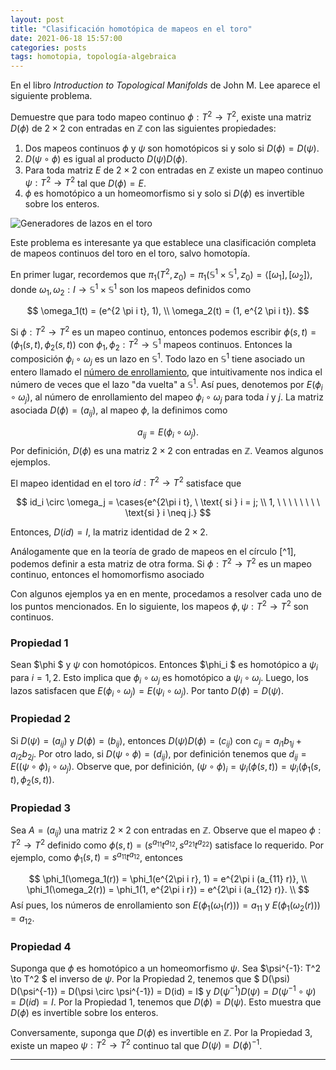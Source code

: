 ```yaml
---
layout: post
title: "Clasificación homotópica de mapeos en el toro"
date: 2021-06-18 15:57:00
categories: posts
tags: homotopia, topología-algebraica
---
```


En el libro *Introduction to Topological Manifolds* de John M. Lee aparece el siguiente problema.

Demuestre que para todo mapeo continuo $\phi: T^2 \to T^2$, existe una matriz $D(\phi)$ de $2 \times 2$ con entradas en $\mathbb Z$ con las siguientes propiedades:

1. Dos mapeos continuos $\phi$ y $\psi$ son homotópicos si y solo si $D(\phi) = D(\psi)$.
2. $D(\psi \circ \phi)$ es igual al producto $D(\psi) D(\phi)$.
3. Para toda matriz $E$ de $2 \times 2$ con entradas en $\mathbb Z$ existe un mapeo continuo $\psi: T^2 \to T^2$ tal que $D(\phi) = E$.
4. $\phi$ es homotópico a un homeomorfismo si y solo si $D(\phi)$ es invertible sobre los enteros.

![](https://upload.wikimedia.org/wikipedia/commons/a/ac/Simple_torus_with_cycles.svg "Generadores de lazos en el toro")

Este problema es interesante ya que establece una clasificación completa de mapeos continuos del toro en el toro, salvo homotopía. 

En primer lugar, recordemos que $\pi_1(T^2, z_0) = \pi_1(\mathbb S^1 \times \mathbb S^1, z_0) = \langle [\omega_1], [\omega_2]\rangle$, donde $\omega_1, \omega_2: I \to \mathbb S^1  \times \mathbb S^1$ son los mapeos definidos como 


$$
\omega_1(t) = (e^{2 \pi i t}, 1), \\
\omega_2(t) = (1, e^{2 \pi i t}).
$$

Si $\phi: T^2 \to T^2$ es un mapeo continuo, entonces podemos escribir $\phi(s, t) = (\phi_1(s, t), \phi_2(s, t))$ con $\phi_1, \phi_2: T^2 \to \mathbb S^1$ mapeos continuos. Entonces la composición $\phi_i \circ \omega_j$ es un lazo en $\mathbb S^1$. Todo lazo en $\mathbb S^1$ tiene asociado un entero  llamado el [número de enrollamiento](https://www.luisgrivas.com/blog/posts/2021/05/21/prop-levantamientos.html), que intuitivamente nos indica el número de veces que el lazo "da vuelta" a $\mathbb S^1$. Así pues, denotemos por $E(\phi_i \circ \omega_j)$, al número de enrollamiento del mapeo $\phi_i \circ \omega_j$ para toda $i$ y $j$. La matriz asociada $D(\phi) = (a_{ij})$,  al mapeo $\phi$, la definimos como


$$
a_{ij} = E(\phi_i \circ \omega_j).
$$
Por definición, $D(\phi)$ es una matriz  $2 \times 2$ con entradas en $\mathbb Z$. Veamos algunos ejemplos.

 El mapeo identidad en el toro $id: T^2 \to T^2$ satisface que 

$$ id_i \circ \omega_j = \cases{e^{2\pi i t}, \ \text{ si } i = j; \\ 1, \ \ \ \ \ \ \ \ \text{si } i \neq j.}  $$

Entonces, $D(id) = I$, la matriz identidad de $2 \times 2$. 

Análogamente que en la teoría de grado de mapeos en el círculo [^1], podemos definir a esta matriz de otra forma. Si $\phi: T^2 \to T^2$ es un mapeo continuo, entonces el homomorfismo asociado 

 

Con algunos ejemplos ya en en mente, procedamos a resolver cada uno de los puntos mencionados. En lo siguiente, los mapeos $\phi, \psi: T^2 \to T^2$ son continuos.



### Propiedad 1

Sean $\phi $ y $\psi$ con homotópicos. Entonces $\phi_i $ es homotópico a $\psi_i$ para $i = 1, 2$. Esto implica que $\phi_i \circ \omega_j$ es homotópico a $\psi_i \circ \omega_j$. Luego, los lazos satisfacen que $E(\phi_i \circ \omega_j) = E(\psi_i \circ \omega_j)$. Por tanto $D(\phi) = D(\psi)$.



### Propiedad 2

Si  $D(\psi ) = (a_{ij})$ y $D(\phi) = (b_{ij})$, entonces $D(\psi) D(\phi) = (c_{ij})$ con $c_{ij} = a_{i1} b_{1j} + a_{i2}b_{2j}.$ Por otro lado, si $D(\psi \circ \phi) = (d_{ij})$, por definición tenemos que $d_{ij} = E( (\psi \circ \phi)_i \circ \omega_j)$. Observe que, por definición,  $(\psi \circ \phi)_i = \psi_i(\phi(s, t))= \psi_i(\phi_1(s,t), \phi_2(s, t))$.

### Propiedad 3

Sea $A = (a_{ij})$ una matriz $2 \times 2$ con entradas en $\mathbb Z$. Observe que el mapeo $\phi: T^2 \to T^2$ definido como $\phi(s, t) = (s^{a_{11}}t^{a_{12}}, s^{a_{21}}t^{a_{22}})$ satisface lo requerido. Por ejemplo, como $\phi_1(s, t) = s^{a_{11}}t^{a_{12}}$, entonces



$$
\phi_1(\omega_1(r)) = \phi_1(e^{2\pi i r}, 1) = e^{2\pi i (a_{11} r)}, \\
\phi_1(\omega_2(r)) = \phi_1(1, e^{2\pi i r}) = e^{2\pi i (a_{12} r)}. \\
$$
Así pues, los números de enrollamiento son $E(\phi_1(\omega_1(r))) = a_{11}$ y $E(\phi_1(\omega_2(r))) = a_{12}$.



### Propiedad 4

Suponga que $\phi$ es homotópico a un homeomorfismo $\psi$. Sea $\psi^{-1}: T^2 \to T^2 $ el inverso de $\psi$. Por la Propiedad 2, tenemos que $ D(\psi) D(\psi^{-1}) = D(\psi \circ \psi^{-1}) = D(id) = I$ y $D(\psi^{-1}) D(\psi) = D(\psi^{-1} \circ \psi) = D(id) = I$. Por la Propiedad 1, tenemos que $D(\phi) = D(\psi)$. Esto muestra que $D(\phi)$ es invertible sobre los enteros. 

Conversamente, suponga que $D(\phi)$ es invertible en $\mathbb Z$. Por la Propiedad 3, existe un mapeo $\psi: T^2 \to T^2$ continuo tal que $D(\psi) = D(\phi)^{-1}$.

----

